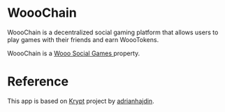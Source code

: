 # WoooChain
WoooChain is a decentralized social gaming platform that allows
users to play games with their friends and earn WoooTokens.

WoooChain is a [ Wooo Social Games ](https://wooo.games) property.

# Reference
This app is based on [Krypt](https://github.com/adrianhajdin/project_web3.0) project by [adrianhajdin](https://github.com/adrianhajdin).